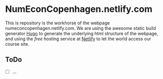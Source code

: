 # NumEconCopenhagen.netlify.com

This is repository is the workhorse of the webpage numeconcopenhagen.netlify.com. We are using the awesome static build generator [Hugo](gohugo.io/
) to generate the underlying html structure of the webpage, and using the _free_ hosting service at [Netlify](https://www.netlify.com/
) to let the world access our course site.

## ToDo

- [ ] ...
